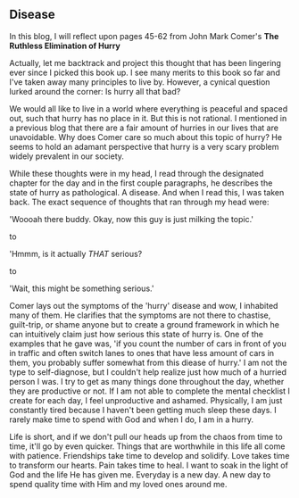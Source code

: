 ## Disease 

In this blog, I will reflect upon pages 45-62 from John Mark Comer's **The Ruthless Elimination of Hurry**

Actually, let me backtrack and project this thought that has been lingering ever since I picked this book up. I see many merits to this book so far and I've taken away many principles to live by. However, a cynical question lurked around the corner: Is hurry all that bad? 

We would all like to live in a world where everything is peaceful and spaced out, such that hurry has no place in it. But this is not rational. I mentioned in a previous blog that there are a fair amount of hurries in our lives that are unavoidable. Why does Comer care so much about this topic of hurry? He seems to hold an adamant perspective that hurry is a very scary problem widely prevalent in our society. 

While these thoughts were in my head, I read through the designated chapter for the day and in the first couple paragraphs, he describes the state of hurry as pathological. A disease. And when I read this, I was taken back. The exact sequence of thoughts that ran through my head were:

'Woooah there buddy. Okay, now this guy is just milking the topic.'

to

'Hmmm, is it actually *THAT* serious? 

to

'Wait, this might be something serious.'

Comer lays out the symptoms of the 'hurry' disease and wow, I inhabited many of them. He clarifies that the symptoms are not there to chastise, guilt-trip, or shame anyone but to create a ground framework in which he can intuitively claim just how serious this state of hurry is. One of the examples that he gave was, 'if you count the number of cars in front of you in traffic and often switch lanes to ones that have less amount of cars in them, you probably suffer somewhat from this diease of hurry.' I am not the type to self-diagnose, but I couldn't help realize just how much of a hurried person I was. I try to get as many things done throughout the day, whether they are productive or not. If I am not able to complete the mental checklist I create for each day, I feel unproductive and ashamed. Physically, I am just constantly tired because I haven't been getting much sleep these days. I rarely make time to spend with God and when I do, I am in a hurry. 

Life is short, and if we don't pull our heads up from the chaos from time to time, it'll go by even quicker. Things that are worthwhile in this life all come with patience. Friendships take time to develop and solidify. Love takes time to transform our hearts. Pain takes time to heal. I want to soak in the light of God and the life He has given me. Everyday is a new day. A new day to spend quality time with Him and my loved ones around me. 